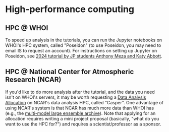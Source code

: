 # High-performance computing

## HPC @ WHOI
To speed up analysis in the tutorials, you can run the Jupyter notebooks on WHOI's HPC system, called "Poseidon" (to use Poseidon, you may need to email IS to request an account). For instructions on setting up Jupyter on Poseidon, see [2024 tutorial by JP students Anthony Meza and Katy Abbott](https://github.com/anthony-meza/PO_HPC_Workshop).

## HPC @ National Center for Atmospheric Research (NCAR)
If you'd like to do more analysis after the tutorial, and the data you need isn't on WHOI's servers, it may be worth requesting a [Data Analysis Allocation](https://ncar-hpc-docs.readthedocs.io/en/latest/allocations/university-allocations/#data-analysis-allocations-new) on NCAR's data analysis HPC, called "Casper". One advantage of using NCAR's system is that NCAR has much more data than WHOI has (e.g., the [multi-model large ensemble archive](https://rda.ucar.edu/datasets/d651039/)). Note that applying for an allocation requires writing a mini project proposal (basically, "what do you want to use the HPC for?") and requires a scientist/professor as a sponsor.